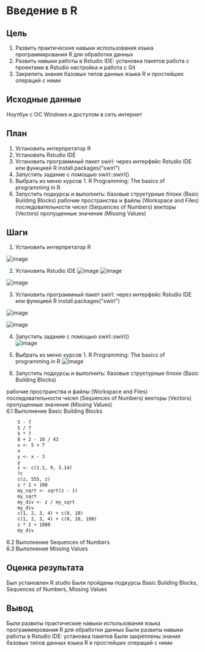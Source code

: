 # Введение в R
## Цель
1. Развить практические навыки использования языка программирования R для
обработки данных
2. Развить навыки работы в Rstudio IDE:
установка пакетов
работа с проектами в Rstudio
настройка и работа с Git
3. Закрепить знания базовых типов данных языка R и простейших операций с ними
## Исходные данные
Ноутбук с ОС Windows и доступом в  сеть интернет
## План
1. Установить интерпретатор R
2. Установить Rstudio IDE
3. Установить программный пакет swirl:
через интерфейс Rstudio IDE
или функцией R install.packages("swirl")
4. Запустить задание с помощью swirl::swirl()
5. Выбрать из меню курсов 1. R Programming: The
basics of programming in R
6. Запустить подкурсы и выполнить:
базовые структурные блоки (Basic Building
Blocks)
рабочие пространства и файлы (Workspace and
Files)
последовательности чисел (Sequences of
Numbers)
векторы (Vectors)
пропущенные значения (Missing Values)
## Шаги
1. Установить интерпретатор R

![image](https://github.com/user-attachments/assets/5f7cb29c-60ce-40f5-99cb-75a13dfa48d9)

2. Установить Rstudio IDE
![image](https://github.com/user-attachments/assets/09ee679e-430f-4304-8d6a-5b0b2848a4b9)
![image](https://github.com/user-attachments/assets/90baf604-5a26-452f-9fe9-e638d426b732)

![image](https://github.com/user-attachments/assets/06a501f1-fe76-4ffe-94ba-fb8fbb6da494)

3. Установить программный пакет swirl:
через интерфейс Rstudio IDE
или функцией R install.packages("swirl")

![image](https://github.com/user-attachments/assets/d522a48c-3a98-45f7-9b41-5c5fd7d38cc5)

![image](https://github.com/user-attachments/assets/d5961280-d892-4b2a-b0ec-67d3c1f01f9d)

4. Запустить задание с помощью swirl::swirl()    
 ![image](https://github.com/user-attachments/assets/ed9e2ba4-019a-48c8-8ef6-a80bc1a36156)

 5. Выбрать из меню курсов 1. R Programming: The
basics of programming in R
![image](https://github.com/user-attachments/assets/3b06a1b5-832e-43d7-bfaa-4daeef544d6a)

6. Запустить подкурсы и выполнить:
базовые структурные блоки (Basic Building
Blocks)

рабочие пространства и файлы (Workspace and
Files)
последовательности чисел (Sequences of
Numbers)
векторы (Vectors)
пропущенные значения (Missing Values) <br />
6.1 Выполнение  Basic Building
Blocks <br />
``` 5 + 7
    5 - 7
    5 / 7
    5 * 7
    8 + 2 - 10 / 43
    x <- 5 + 7
    x
    y <- x - 3
    y
    z <- c(1.1, 9, 3.14)
    ?c
    c(z, 555, z)
    z * 2 + 100
    my_sqrt <- sqrt(z - 1)
    my_sqrt
    my_div <- z / my_sqrt
    my_div
    c(1, 2, 3, 4) + c(0, 10)
    c(1, 2, 3, 4) + c(0, 10, 100)
    z * 2 + 1000
    my_div
```
6.2 Выполнение  Sequences of
Numbers  <br />
6.3 Выполнение   Missing Values  <br />
## Оценка результата
Был установлен R studio 
Были пройдены подкурсы Basic Building
Blocks, Sequences of
Numbers, Missing Values
## Вывод
Были развиты практические навыки использования языка программирования R для
обработки данных
Были развиты навыки работы в Rstudio IDE:
установка пакетов
Были закреплены знания базовых типов данных языка R и простейших операций с ними
